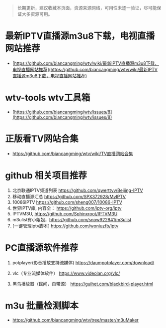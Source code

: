 
> 长期更新，建议收藏本页面，资源来源网络，可用性未逐一验证，尽可能保证大多资源可用。

# 最新IPTV直播源m3u8下载，电视直播网站推荐

- [https://github.com/biancangming/wtv/wiki/最新IPTV直播源m3u8下载，电视直播网站推荐](https://github.com/biancangming/wtv/wiki/最新IPTV直播源m3u8下载，电视直播网站推荐)

# wtv-tools wtv工具箱

- [https://github.com/biancangming/wtv/issues/8](https://github.com/biancangming/wtv/issues/8)

# 正版看TV网站合集

- https://github.com/biancangming/wtv/wiki/TV直播网站合集

# github 相关项目推荐

1. 北京联通IPTV频道列表 https://github.com/qwerttvv/Beijing-IPTV
2. 移动直播源汇总 https://github.com/SPX372928/MyIPTV
3. 10086IPTV https://github.com/sheng007/10086-IPTV
4. 世界IPTV库, 内容全： https://github.com/iptv-org/iptv
5. IPTVM3U,  https://github.com/Sphinxroot/IPTVM3U
6. m3ulist有小姐姐，https://github.com/snow922841/m3ulist
7. [一键管理iptv脚本] https://github.com/woniuzfb/iptv

# PC直播源软件推荐

1. potplayer(影音播放支持流媒体)   https://daumpotplayer.com/download/

2. vlc（专业流媒体软件）   https://www.videolan.org/vlc/

3. 黑鸟播放器（民间，自带源）  https://guihet.com/blackbird-player.html


# m3u 批量检测脚本

- https://github.com/biancangming/wtv/tree/master/m3uMaker


